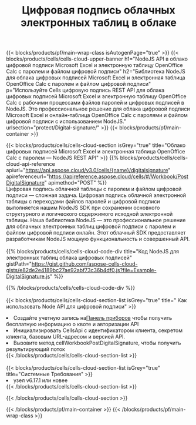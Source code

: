 ﻿---
title:  Цифровая подпись облачных электронных таблиц в облаке
description:  Облачные API и SDK для цифровой подписи Microsoft Excel и OpenOffice Calc. Цифровая подпись электронных таблиц по Cells Облако API. SDK поддерживает различные языки разработки. Среди них Android, C#, Go, Java, NodeJS, Perl, PHP, Python, Ruby и swift.
url: /ru/nodejs/protect/digital-signature/
---
{{< blocks/products/pf/main-wrap-class isAutogenPage="true" >}}
{{< blocks/products/cells/cells-cloud-upper-banner h1="NodeJS API в облако цифровой подписи Microsoft Excel и электронную таблицу OpenOffice Calc с паролем и файлом цифровой подписи" h2="Библиотека NodeJS для облака цифровых подписей Microsoft Excel и электронная таблица OpenOffice Calc с паролем и файлом цифровой подписи" p="Используйте Cells цифровую подпись REST API для облака цифровых подписей Microsoft Excel и электронную таблицу OpenOffice Calc с рабочими процессами файлов паролей и цифровых подписей в NodeJS. Это профессиональное решение для облака цифровой подписи Microsoft Excel и онлайн-таблица OpenOffice Calc с паролями и файлом цифровой подписи с использованием NodeJS." urlsection="protect/Digital-signature/" >}}
{{< blocks/products/pf/main-container >}}

{{< blocks/products/cells/cells-cloud-section isGrey="true" title="Облако цифровых подписей Microsoft Excel и электронная таблица OpenOffice Calc с паролем — NodeJS REST API" >}}
{{% blocks/products/cells/cells-cloud-api-reference apiurl="https://api.aspose.cloud/v3.0/cells/{name}/digitalsignature" apireferenceurl="https://apireference.aspose.cloud/cells/#/Workbook/PostDigitalSignature" apimethod="POST" %}}
<br/>
Цифровая подпись облачной таблицы с паролем и файлом цифровой подписи — сложная задача. Цифровая подпись облачной электронной таблицы с переходами файлов паролей и цифровой подписи выполняется нашим NodeJS SDK при сохранении основного структурного и логического содержимого исходной электронной таблицы. Наша библиотека NodeJS — это профессиональное решение для облачных электронных таблиц цифровой подписи с паролем и файлом цифровой подписи онлайн. Этот облачный SDK предоставляет разработчикам NodeJS мощную функциональность и совершенный API.
<br/>
<br/>
{{% blocks/products/cells/cells-cloud-code-div title="Код NodeJS для электронных таблиц облака цифровых подписей" gistPath="https://gist.github.com/aspose-cells-cloud-gists/e82de2e4189bc27ae92abf73c36b4df0.js?file=Example-DigitalSignature.js" %}}
  
{{% /blocks/products/cells/cells-cloud-code-div %}}
<br/>
<br/>
{{< blocks/products/cells/cells-cloud-section-list isGrey="true" title=" Как использовать Node API для цифровой подписи" >}}
<li> Создайте учетную запись на<a href="https://dashboard.aspose.cloud/">Панель приборов</a> чтобы получить бесплатную информацию о квоте и авторизации API</li>
<li>Инициализировать CellsApi с идентификатором клиента, секретом клиента, базовым URL-адресом и версией API.</li>
<li>Вызовите метод cellWorkbookPostDigitalSignature, чтобы получить результирующий поток</li>
{{< /blocks/products/cells/cells-cloud-section-list >}}
<br/>
<br/>
{{< blocks/products/cells/cells-cloud-section-list isGrey="true" title="Системные Требования" >}}
<li>узел v6.17.1 или новее</li>
{{< /blocks/products/cells/cells-cloud-section-list >}}

{{< /blocks/products/cells/cells-cloud-section >}}

{{< /blocks/products/pf/main-container >}}
{{< /blocks/products/pf/main-wrap-class >}}
